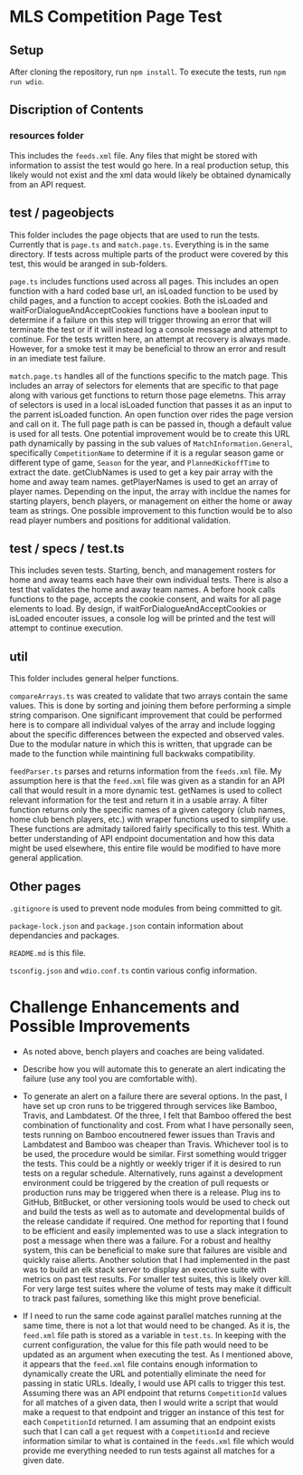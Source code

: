 # MLS Competition Page Test

## Setup
After cloning the repository, run `npm install`.
To execute the tests, run `npm run wdio`.

## Discription of Contents

### resources folder

This includes the `feeds.xml` file. Any files that might be stored with information to assist the test would go here. In a real production setup, this likely would not exist and the xml data would likely be obtained dynamically from an API request. 

## test / pageobjects

This folder includes the page objects that are used to run the tests. Currently that is `page.ts` and `match.page.ts`. Everything is in the same directory. If tests across multiple parts of the product were covered by this test, this would be aranged in sub-folders.

`page.ts` includes functions used across all pages. This includes an open function with a hard coded base url, an isLoaded function to be used by child pages, and a function to accept cookies. Both the isLoaded and waitForDialogueAndAcceptCookies functions have a boolean input to determine if a failure on this step will trigger throwing an error that will terminate the test or if it will instead log a console message and attempt to continue. For the tests written here, an attempt at recovery is always made. However, for a smoke test it may be beneficial to throw an error and result in an imediate test failure.

`match.page.ts` handles all of the functions specific to the match page. This includes an array of selectors for elements that are specific to that page along with various get functions to return those page elemetns. This array of selectors is used in a local isLoaded function that passes it as an input to the parrent isLoaded function. An open function over rides the page version and call on it. The full page path is can be passed in, though a default value is used for all tests. One potential improvement would be to create this URL path dynamically by passing in the sub values of `MatchInformation.General`, specifically `CompetitionName` to determine if it is a regular season game or different type of game, `Season` for the year, and `PlannedKickoffTime` to extract the date. getClubNames is used to get a key pair array with the home and away team names. getPlayerNames is used to get an array of player names. Depending on the input, the array with incldue the names for starting players, bench players, or management on either the home or away team as strings. One possible improvement to this function would be to also read player numbers and positions for additional validation. 

## test / specs  / test.ts

This includes seven tests. Starting, bench, and management rosters for home and away teams each have their own individual tests. There is also a test that validates the home and away team names. A before hook calls functions to the page, accepts the cookie consent, and waits for all page elements to load. By design, if waitForDialogueAndAcceptCookies or isLoaded encouter issues, a console log will be printed and the test will attempt to continue execution.

## util

This folder includes general helper functions.

`compareArrays.ts` was created to validate that two arrays contain the same values. This is done by sorting and joining them before performing a simple string comparison. One significant improvement that could be performed here is to compare all individual valyes of the array and include logging about the specific differences between the expected and observed vales. Due to the modular nature in which this is written, that upgrade can be made to the function while maintining full backwaks compatibility.

`feedParser.ts` parses and returns information from the `feeds.xml` file. My assumption here is that the `feed.xml` file was given as a standin for an API call that would result in a more dynamic test. getNames is used to collect relevant information for the test and return it in a usable array. A filter function returns only the specific names of a given category (club names, home club bench players, etc.) with wraper functions used to simplify use. These functions are admitady tailored fairly specifically to this test. Whith a better understanding of API endpoint documentation and how this data might be used elsewhere, this entire file would be modified to have more general application.

## Other pages
`.gitignore` is used to prevent node modules from being committed to git.

`package-lock.json` and `package.json` contain information about dependancies and packages.

`README.md` is this file.

`tsconfig.json` and `wdio.conf.ts` contin various config information.


# Challenge Enhancements and Possible Improvements

- As noted above, bench players and coaches are being validated.

- Describe how you will automate this to generate an alert indicating the failure (use any tool you are comfortable with).

- To generate an alert on a failure there are several options. In the past, I have set up cron runs to be triggered through services like Bamboo, Travis, and Lambdatest. Of the three, I felt that Bamboo offered the best combination of functionality and cost. From what I have personally seen, tests running on Bamboo encoutnered fewer issues than Travis and Lambdatest and Bamboo was cheaper than Travis. Whichever tool is to be used, the procedure would be similar. First something would trigger the tests. This could be a nightly or weekly triger if it is desired to run tests on a regular schedule. Alternatively, runs against a development environment could be triggered by the creation of pull requests or production runs may be triggered when there is a release. Plug ins to GitHub, BitBucket, or other versioning tools would be used to check out and build the tests as well as to automate and developmental builds of the release candidate if required. One method for reporting that I found to be efficient and easily implemented was to use a slack integration to post a message when there was a failure. For a robust and healthy system, this can be beneficial to make sure that failures are visible and quickly raise allerts. Another solution that I had implemented in the past was to build an elk stack server to display an executive suite with metrics on past test results. For smaller test suites, this is likely over kill. For very large test suites where the volume of tests may make it difficult to track past failures, something like this might prove beneficial. 

- If I need to run the same code against parallel matches running at the same time, there is not a lot that would need to be changed. As it is, the `feed.xml` file path is stored as a variable in `test.ts`. In keeping with the current configuration, the value for this file path would need to be updated as an argument when executing the test. As I mentioned above, it appears that the `feed.xml` file contains enough information to dynamically create the URL and potentially eliminate the need for passing in static URLs. Ideally, I would use API calls to trigger this test. Assuming there was an API endpoint that returns `CompetitionId` values for all matches of a given data, then I would write a script that would make a request to that endpoint and trigger an instance of this test for each `CompetitionId` returned. I am assuming that an endpoint exists such that I can call a `get` request with a `CompetitionId` and recieve information similar to what is contained in the `feeds.xml` file which would provide me everything needed to run tests against all matches for a given date. 